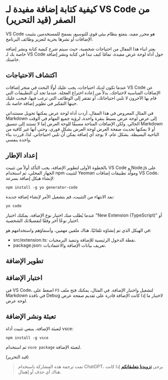 # كيفية كتابة إضافة مفيدة لـ VS Code من الصفر (قيد التحرير)

VS Code هو محرر مفيد، يتمتع بنظام بيئي قوي للتوسيع، يسمح للمستخدمين بتثبيت الإضافات أو نشرها بحرية لتعزيز وظائف البرنامج.

يغتر انباء هذا المقال من احتياجات شخصية، حيث سيتم شرح كيفية كتابة ونشر إضافة خاصة بك لـ VS Code حول أداة لوحة عرض مفيدة، تمامًا كيف تبدأ في كتابة ونشر إضافة خاصتك.

## اكتشاف الاحتياجات

عندما تكون لديك احتياجات، يجب عليك أولًا البحث في متجر إضافات VS Code عن الإضافات المناسبة لاحتياجك، بدلاً من إعادة اختراع العجلة. عندما تجد أن التطبيقات التي قام بها الآخرون لا تلبي احتياجاتك، أو تفتقر إلى الوظائف التي ترغب فيها، فيجب عليك حينها التفكير في تطوير إضافة خاصة بك.

في المثال المعروض في هذا المقال، أردت أداة لوحة عرض يمكنها تحويل مستنداتي Markdown إلى عرض لوحة عرض بسيط بنقرة واحدة، لرؤية جميع المهام في الوقت الحالي. ولكن الإضافات المتاحة مسبقًا للوحة العرض إما لا تستند إلى تنسيق Markdown أو لا يمكنها تحديث صفحة العرض لوحة العرض بشكلٍ فوري، وحتى أنها غير كافية من الناحية البسيطة. بشكل عام، لا يوجد أي إضافة يمكن أن تلبي احتياجاتي. لذا، قررت بناء واحدة بنفسي.

## إعداد الإطار

بالخطوة الأولى لتطوير الإضافة، يجب التأكد أولاً من تثبيت VS Code و Node.js على الجهاز المحلي، ثم استخدام npm لتثبيت Yeoman ومولِّد تطبيقات إضافات VS Code، لإنشاء هيكل إضافة بسرعة:

```
npm install -g yo generator-code
```

بعد الانتهاء من التثبيت، قم بتشغيل الأمر لإنشاء إضافة جديدة:

```
yo code
```

عندما يُطلب منك اختيار نوع الإضافة، يمكنك اختيار "New Extension (TypeScript)" أو اختيار نوعًا آخر وفقًا لتفضيلاتك الشخصية.

في الهيكل الذي تم إنشاؤه تلقائيًا، هناك ملفين مهمين، وأسماؤهم واستخدامهم هو:

- src/extension.ts: نقطة الدخول الرئيسية للإضافة وتنفيذ البرمجيات.
- package.json: تعريف بيانات الإضافة والاعتماديات.

## تطوير الإضافة

## اختبار الإضافة

في VS Code، اضغط على `F5` لتشغيل واختبار الإضافة. في المثال، يمكنك فتح ملف Markdown في نافذة Debug لاختبار ما إذا كانت الإضافة قادرة على تقديم صفحة عرض لوحة عرض.

## تعبئة ونشر الإضافة

لتعبئة الإضافة، ينبغي تثبيت أداة vsce:

```
npm install -g vsce
```

ثم استخدام `vsce package` لتعبئة الإضافة.

(قيد التحرير)

> تمت ترجمة هذه المشاركة باستخدام ChatGPT، يرجى [**تزويدنا بتعليقاتكم**](https://github.com/linyuxuanlin/Wiki_MkDocs/issues/new) إذا كانت هناك أي حذف أو إهمال.
